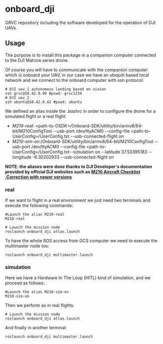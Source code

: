 # onboard_dji
GRVC repository including the software developed for the operation of DJI UAVs.
## Usage
The purpose is to install this package in a companion computer connected to the DJI Matrice series drone.



Of course you will have to communicate with the companion computer which is onboard your UAV, in our case we have an ubiquiti based local network and we connect to the onboard computer with ssh protocol:
```
# DJI uav_1 autonomous landing based on vision
ssh grvc@10.42.0.99 #pswd: grvc1234
# DJI uav_2 
ssh ubuntu@10.42.0.42 #pswd: ubuntu

```

We defined an alias inside the *.bashrc* in order to configure the drone for a simulated flight or a real flight:
- *M210-real*: \<path-to-OSDK\>/Onboard-SDK/utility/bin/armv8/64-bit/M210ConfigTool --usb-port /dev/ttyACM0 --config-file \<path-to-UserConfig\>/UserConfig.txt --usb-connected-flight on
- *M210-sim-on*:<path-to-OSDK>/Onboard-SDK/utility/bin/armv8/64-bit/M210ConfigTool --usb-port /dev/ttyACM0 --config-file \<path-to-UserConfig\>/UserConfig.txt--simulation on --latitude 37.53395183 --longitude -6.30202933 --usb-connected-flight on

**NOTE: the aliases were done thanks to DJI Developer's documentation provided by official DJI websites such as [M210 Aircraft Checklist ](https://developer.dji.com/onboard-sdk/documentation/M210-Docs/aircraft-checklist.html),[Correction with newer versions](https://sdk-forum.dji.net/hc/en-us/articles/360062675633--Summary-of-the-problem-of-connecting-the-aircraft-to-DJI-assistant-2)**
### real
If we want to flight in a real environment we just need two terminals and execute the following commands:
```
#Launch the alias M210-real
M210-real

# Launch the mission node
roslaunch onboard_dji atlas.launch
```

To have the whole ROS access from GCS computer we need to execute the multimaster node too:

```
roslaunch onboard_dji multimaster.launch
```


### simulation
Here we have a Hardware In The Loop (HITL) kind of simulation, and we proceed as follows:

```
#Launch the alias M210-sim-on
M210-sim-on
```

Then we perform as in real flights:

```
# Launch the mission node
roslaunch onboard_dji atlas.launch
```

And finally in another terminal:

```
roslaunch onboard_dji multimaster.launch
```
